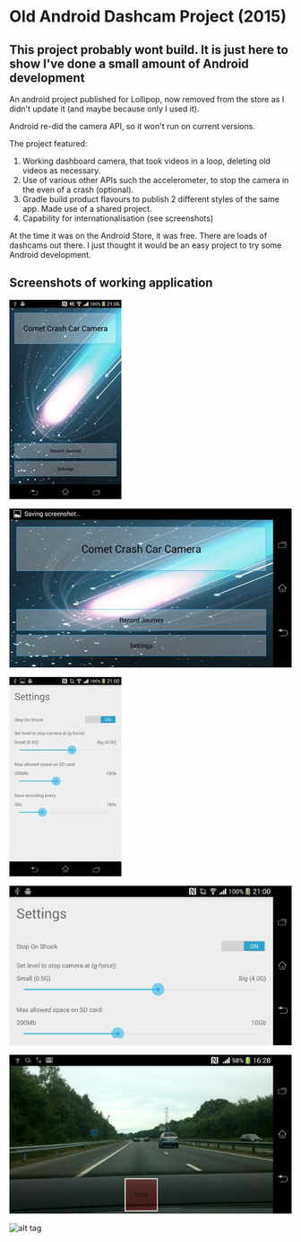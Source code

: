# Old Android Dashcam Project (2015)

## This project probably wont build. It is just here to show I've done a small amount of Android development

An android project published for Lollipop, now removed from the store as I didn't update it (and maybe because only I used it).

Android re-did the camera API, so it won't run on current versions.

The project featured:

1. Working dashboard camera, that took videos in a loop, deleting old videos as necessary.
2. Use of various other APIs such the accelerometer, to stop the camera in the even of a crash (optional).
3. Gradle build product flavours to publish 2 different styles of the same app. Made use of a shared project.
4. Capability for internationalisation (see screenshots)

At the time it was on the Android Store, it was free. There are loads of dashcams out there. I just thought it would be an easy project to try some Android development.

## Screenshots of working application


![alt tag](https://github.com/HockeyJustin/Old-Android-Dashcam-Project/blob/master/DashCam_images/readme/screen-0.jpg?raw=true)


![alt tag](https://github.com/HockeyJustin/Old-Android-Dashcam-Project/blob/master/DashCam_images/readme/screen-1.jpg?raw=true)


![alt tag](https://github.com/HockeyJustin/Old-Android-Dashcam-Project/blob/master/DashCam_images/readme/screen-2.jpg?raw=true)


![alt tag](https://github.com/HockeyJustin/Old-Android-Dashcam-Project/blob/master/DashCam_images/readme/screen-3.jpg?raw=true)


![alt tag](https://github.com/HockeyJustin/Old-Android-Dashcam-Project/blob/master/DashCam_images/readme/screen-4.jpg?raw=true)


![alt tag](https://github.com/HockeyJustin/Old-Android-Dashcam-Project/blob/master/DashCam_images/readme/screen-5.png?raw=true)